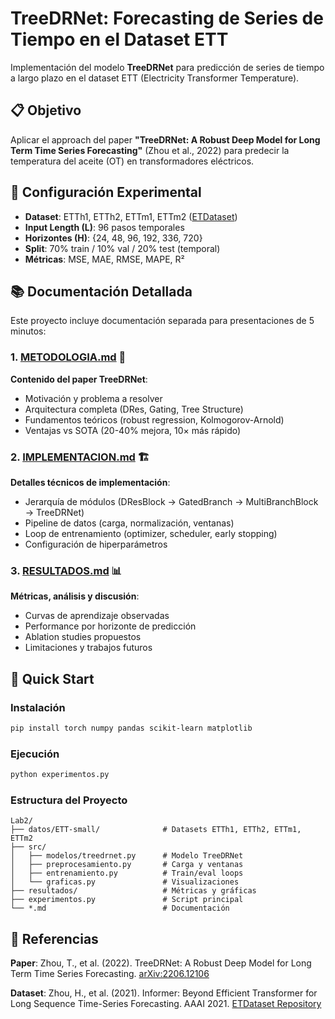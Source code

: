 # TreeDRNet: Forecasting de Series de Tiempo en el Dataset ETT

Implementación del modelo **TreeDRNet** para predicción de series de tiempo a largo plazo en el dataset ETT (Electricity Transformer Temperature).

## 📋 Objetivo

Aplicar el approach del paper **"TreeDRNet: A Robust Deep Model for Long Term Time Series Forecasting"** (Zhou et al., 2022) para predecir la temperatura del aceite (OT) en transformadores eléctricos.

## 🎯 Configuración Experimental

- **Dataset**: ETTh1, ETTh2, ETTm1, ETTm2 ([ETDataset](https://github.com/zhouhaoyi/ETDataset))
- **Input Length (L)**: 96 pasos temporales
- **Horizontes (H)**: {24, 48, 96, 192, 336, 720}
- **Split**: 70% train / 10% val / 20% test (temporal)
- **Métricas**: MSE, MAE, RMSE, MAPE, R²

## 📚 Documentación Detallada

Este proyecto incluye documentación separada para presentaciones de 5 minutos:

### 1. [METODOLOGIA.md](METODOLOGIA.md) 📄
**Contenido del paper TreeDRNet**:
- Motivación y problema a resolver
- Arquitectura completa (DRes, Gating, Tree Structure)
- Fundamentos teóricos (robust regression, Kolmogorov-Arnold)
- Ventajas vs SOTA (20-40% mejora, 10× más rápido)

### 2. [IMPLEMENTACION.md](IMPLEMENTACION.md) 🏗️
**Detalles técnicos de implementación**:
- Jerarquía de módulos (DResBlock → GatedBranch → MultiBranchBlock → TreeDRNet)
- Pipeline de datos (carga, normalización, ventanas)
- Loop de entrenamiento (optimizer, scheduler, early stopping)
- Configuración de hiperparámetros

### 3. [RESULTADOS.md](RESULTADOS.md) 📊
**Métricas, análisis y discusión**:
- Curvas de aprendizaje observadas
- Performance por horizonte de predicción
- Ablation studies propuestos
- Limitaciones y trabajos futuros

## 🚀 Quick Start

### Instalación
```bash
pip install torch numpy pandas scikit-learn matplotlib
```

### Ejecución
```bash
python experimentos.py
```

### Estructura del Proyecto
```
Lab2/
├── datos/ETT-small/              # Datasets ETTh1, ETTh2, ETTm1, ETTm2
├── src/
│   ├── modelos/treedrnet.py      # Modelo TreeDRNet
│   ├── preprocesamiento.py       # Carga y ventanas
│   ├── entrenamiento.py          # Train/eval loops
│   └── graficas.py               # Visualizaciones
├── resultados/                   # Métricas y gráficas
├── experimentos.py               # Script principal
└── *.md                          # Documentación
```

## 📖 Referencias

**Paper**: Zhou, T., et al. (2022). TreeDRNet: A Robust Deep Model for Long Term Time Series Forecasting. [arXiv:2206.12106](https://arxiv.org/abs/2206.12106)

**Dataset**: Zhou, H., et al. (2021). Informer: Beyond Efficient Transformer for Long Sequence Time-Series Forecasting. AAAI 2021. [ETDataset Repository](https://github.com/zhouhaoyi/ETDataset)

